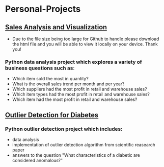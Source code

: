 # Personal-Projects

## <a href = "https://github.com/danxchap/Personal-Projects/blob/master/Sales%20Analysis%20and%20Visualization.html">Sales Analysis and Visualization</a>
- Due to the file size being too large for Github to handle please download the html file and you will be able to view it locally on your device. Thank you!
### Python data analysis project which explores a variety of business questions such as:
- Which item sold the most in quantity?
- What is the overall sales trend per month and per year?
- Which suppliers had the most profit in retail and warehouse sales?
- Which item types had the most profit in retail and warehouse sales?
- Which item had the most profit in retail and warehouse sales?
## <a href = "https://github.com/danxchap/Personal-Projects/blob/master/Outlier%20Detection%20for%20Diabetes.ipynb">Outlier Detection for Diabetes</a>
### Python outlier detection project which includes:
- data analysis
- implementation of outlier detection algorithm from scientific reasearch paper
- answers to the question "What characteristics of a diabetic are considered anomalous?"
